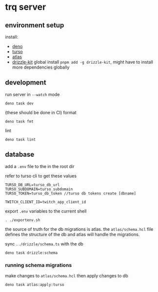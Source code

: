 # trq server

## environment setup

install:
- [deno](https://deno.land/manual@v1.36.2/getting_started/installation)
- [turso](https://docs.turso.tech/reference/turso-cli)
- [atlas](https://atlasgo.io/getting-started/)
- [drizzle-kit](https://docs.turso.tech/reference/turso-cli) global install
  `pnpm add -g drizzle-kit`, might have to install more dependencies globally

## development

run server in `--watch` mode
```
deno task dev
```

(these should be done in CI)
format
```
deno task fmt
```

lint
```
deno task lint
```

## database

add a `.env` file to the in the root dir

refer to turso cli to get these values
```
TURSO_DB_URL=turso_db_url
TURSO_SUBDOMAIN=turso_subdomain
TURSO_TOKEN=turso_db_token //turso db tokens create [dbname]

TWITCH_CLIENT_ID=twitch_app_client_id
```

export `.env` variables to the current shell
```
. ./exportenv.sh
```

the source of truth for the db migrations is atlas. the `atlas/schema.hcl` file
defines the structure of the db and atlas will handle the migrations.

sync `../drizzle/schema.ts` with the db
```
deno task drizzle:schema
```

### running schema migrations

make changes to `atlas/schema.hcl` then apply changes to db
```
deno task atlas:apply:turso
```
